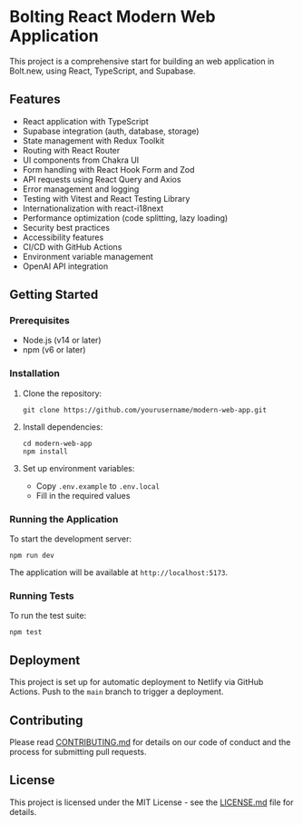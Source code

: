 # Bolting React Modern Web Application

This project is a comprehensive start for building an web application in Bolt.new, using React, TypeScript, and Supabase.

## Features

- React application with TypeScript
- Supabase integration (auth, database, storage)
- State management with Redux Toolkit
- Routing with React Router
- UI components from Chakra UI
- Form handling with React Hook Form and Zod
- API requests using React Query and Axios
- Error management and logging
- Testing with Vitest and React Testing Library
- Internationalization with react-i18next
- Performance optimization (code splitting, lazy loading)
- Security best practices
- Accessibility features
- CI/CD with GitHub Actions
- Environment variable management
- OpenAI API integration

## Getting Started

### Prerequisites

- Node.js (v14 or later)
- npm (v6 or later)

### Installation

1. Clone the repository:
   ```
   git clone https://github.com/yourusername/modern-web-app.git
   ```

2. Install dependencies:
   ```
   cd modern-web-app
   npm install
   ```

3. Set up environment variables:
   - Copy `.env.example` to `.env.local`
   - Fill in the required values

### Running the Application

To start the development server:

```
npm run dev
```

The application will be available at `http://localhost:5173`.

### Running Tests

To run the test suite:

```
npm test
```

## Deployment

This project is set up for automatic deployment to Netlify via GitHub Actions. Push to the `main` branch to trigger a deployment.

## Contributing

Please read [CONTRIBUTING.md](CONTRIBUTING.md) for details on our code of conduct and the process for submitting pull requests.

## License

This project is licensed under the MIT License - see the [LICENSE.md](LICENSE.md) file for details.
